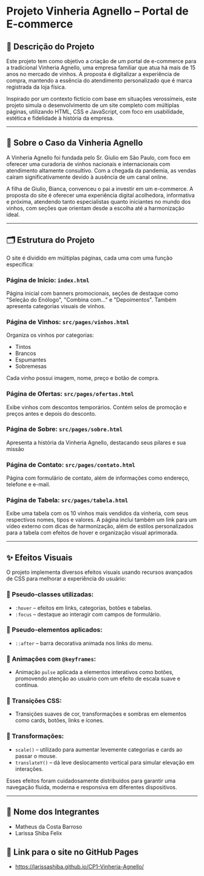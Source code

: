# Projeto Vinheria Agnello – Portal de E-commerce

## 📝 Descrição do Projeto

Este projeto tem como objetivo a criação de um portal de e-commerce para a tradicional Vinheria Agnello, uma empresa familiar que atua há mais de 15 anos no mercado de vinhos. A proposta é digitalizar a experiência de compra, mantendo a essência do atendimento personalizado que é marca registrada da loja física.

Inspirado por um contexto fictício com base em situações verossímeis, este projeto simula o desenvolvimento de um site completo com múltiplas páginas, utilizando HTML, CSS e JavaScript, com foco em usabilidade, estética e fidelidade à história da empresa.

---

## 🍷 Sobre o Caso da Vinheria Agnello

A Vinheria Agnello foi fundada pelo Sr. Giulio em São Paulo, com foco em oferecer uma curadoria de vinhos nacionais e internacionais com atendimento altamente consultivo. Com a chegada da pandemia, as vendas caíram significativamente devido à ausência de um canal online. 

A filha de Giulio, Bianca, convenceu o pai a investir em um e-commerce. A proposta do site é oferecer uma experiência digital acolhedora, informativa e próxima, atendendo tanto especialistas quanto iniciantes no mundo dos vinhos, com seções que orientam desde a escolha até a harmonização ideal.

---

## 🗂️ Estrutura do Projeto

O site é dividido em múltiplas páginas, cada uma com uma função específica:

### Página de Início: `index.html`
Página inicial com banners promocionais, seções de destaque como "Seleção do Enólogo", "Combina com..." e "Depoimentos". Também apresenta categorias visuais de vinhos.

### Página de Vinhos: `src/pages/vinhos.html`
Organiza os vinhos por categorias:
- Tintos
- Brancos
- Espumantes
- Sobremesas

Cada vinho possui imagem, nome, preço e botão de compra.

### Página de Ofertas: `src/pages/ofertas.html`
Exibe vinhos com descontos temporários. Contém selos de promoção e preços antes e depois do desconto.

### Página de Sobre: `src/pages/sobre.html`
Apresenta a história da Vinheria Agnello, destacando seus pilares e sua missão

### Página de Contato: `src/pages/contato.html`
Página com formulário de contato, além de informações como endereço, telefone e e-mail.

### Página de Tabela: `src/pages/tabela.html`
Exibe uma tabela com os 10 vinhos mais vendidos da vinheria, com seus respectivos nomes, tipos e valores. A página inclui também um link para um vídeo externo com dicas de harmonização, além de estilos personalizados para a tabela com efeitos de hover e organização visual aprimorada.

---

## ✨ Efeitos Visuais

O projeto implementa diversos efeitos visuais usando recursos avançados de CSS para melhorar a experiência do usuário:

### 🎯 Pseudo-classes utilizadas:
- `:hover` – efeitos em links, categorias, botões e tabelas.
- `:focus` – destaque ao interagir com campos de formulário.

### 🎯 Pseudo-elementos aplicados:
- `::after` – barra decorativa animada nos links do menu.

### 💫 Animações com `@keyframes`:
- Animação `pulse` aplicada a elementos interativos como botões, promovendo atenção ao usuário com um efeito de escala suave e contínua.

### 🔄 Transições CSS:
- Transições suaves de cor, transformações e sombras em elementos como cards, botões, links e ícones.

### 🎢 Transformações:
- `scale()` – utilizado para aumentar levemente categorias e cards ao passar o mouse.
- `translateY()` – dá leve deslocamento vertical para simular elevação em interações.
  
Esses efeitos foram cuidadosamente distribuídos para garantir uma navegação fluida, moderna e responsiva em diferentes dispositivos.

---

## 👥 Nome dos Integrantes
- Matheus da Costa Barroso
- Larissa Shiba Felix

## 🔗 Link para o site no GitHub Pages
- https://larissashiba.github.io/CP1-Vinheria-Agnello/
